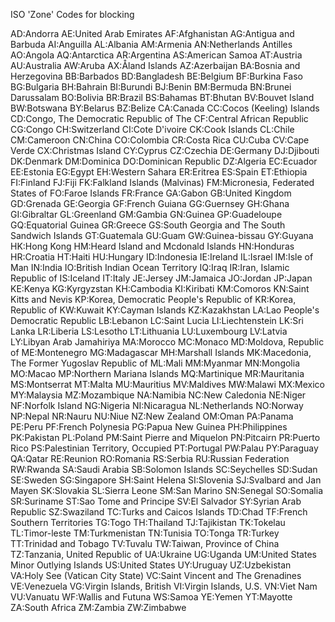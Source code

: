 ISO 'Zone' Codes for blocking

AD:Andorra
AE:United Arab Emirates
AF:Afghanistan
AG:Antigua and Barbuda
AI:Anguilla
AL:Albania
AM:Armenia
AN:Netherlands Antilles
AO:Angola
AQ:Antarctica
AR:Argentina
AS:American Samoa
AT:Austria
AU:Australia
AW:Aruba
AX:Åland Islands
AZ:Azerbaijan
BA:Bosnia and Herzegovina
BB:Barbados
BD:Bangladesh
BE:Belgium
BF:Burkina Faso
BG:Bulgaria
BH:Bahrain
BI:Burundi
BJ:Benin
BM:Bermuda
BN:Brunei Darussalam
BO:Bolivia
BR:Brazil
BS:Bahamas
BT:Bhutan
BV:Bouvet Island
BW:Botswana
BY:Belarus
BZ:Belize
CA:Canada
CC:Cocos (Keeling) Islands
CD:Congo, The Democratic Republic of The
CF:Central African Republic
CG:Congo
CH:Switzerland
CI:Cote D'ivoire
CK:Cook Islands
CL:Chile
CM:Cameroon
CN:China
CO:Colombia
CR:Costa Rica
CU:Cuba
CV:Cape Verde
CX:Christmas Island
CY:Cyprus
CZ:Czechia
DE:Germany
DJ:Djibouti
DK:Denmark
DM:Dominica
DO:Dominican Republic
DZ:Algeria
EC:Ecuador
EE:Estonia
EG:Egypt
EH:Western Sahara
ER:Eritrea
ES:Spain
ET:Ethiopia
FI:Finland
FJ:Fiji
FK:Falkland Islands (Malvinas)
FM:Micronesia, Federated States of
FO:Faroe Islands
FR:France
GA:Gabon
GB:United Kingdom
GD:Grenada
GE:Georgia
GF:French Guiana
GG:Guernsey
GH:Ghana
GI:Gibraltar
GL:Greenland
GM:Gambia
GN:Guinea
GP:Guadeloupe
GQ:Equatorial Guinea
GR:Greece
GS:South Georgia and The South Sandwich Islands
GT:Guatemala
GU:Guam
GW:Guinea-bissau
GY:Guyana
HK:Hong Kong
HM:Heard Island and Mcdonald Islands
HN:Honduras
HR:Croatia
HT:Haiti
HU:Hungary
ID:Indonesia
IE:Ireland
IL:Israel
IM:Isle of Man
IN:India
IO:British Indian Ocean Territory
IQ:Iraq
IR:Iran, Islamic Republic of
IS:Iceland
IT:Italy
JE:Jersey
JM:Jamaica
JO:Jordan
JP:Japan
KE:Kenya
KG:Kyrgyzstan
KH:Cambodia
KI:Kiribati
KM:Comoros
KN:Saint Kitts and Nevis
KP:Korea, Democratic People's Republic of
KR:Korea, Republic of
KW:Kuwait
KY:Cayman Islands
KZ:Kazakhstan
LA:Lao People's Democratic Republic
LB:Lebanon
LC:Saint Lucia
LI:Liechtenstein
LK:Sri Lanka
LR:Liberia
LS:Lesotho
LT:Lithuania
LU:Luxembourg
LV:Latvia
LY:Libyan Arab Jamahiriya
MA:Morocco
MC:Monaco
MD:Moldova, Republic of
ME:Montenegro
MG:Madagascar
MH:Marshall Islands
MK:Macedonia, The Former Yugoslav Republic of
ML:Mali
MM:Myanmar
MN:Mongolia
MO:Macao
MP:Northern Mariana Islands
MQ:Martinique
MR:Mauritania
MS:Montserrat
MT:Malta
MU:Mauritius
MV:Maldives
MW:Malawi
MX:Mexico
MY:Malaysia
MZ:Mozambique
NA:Namibia
NC:New Caledonia
NE:Niger
NF:Norfolk Island
NG:Nigeria
NI:Nicaragua
NL:Netherlands
NO:Norway
NP:Nepal
NR:Nauru
NU:Niue
NZ:New Zealand
OM:Oman
PA:Panama
PE:Peru
PF:French Polynesia
PG:Papua New Guinea
PH:Philippines
PK:Pakistan
PL:Poland
PM:Saint Pierre and Miquelon
PN:Pitcairn
PR:Puerto Rico
PS:Palestinian Territory, Occupied
PT:Portugal
PW:Palau
PY:Paraguay
QA:Qatar
RE:Reunion
RO:Romania
RS:Serbia
RU:Russian Federation
RW:Rwanda
SA:Saudi Arabia
SB:Solomon Islands
SC:Seychelles
SD:Sudan
SE:Sweden
SG:Singapore
SH:Saint Helena
SI:Slovenia
SJ:Svalbard and Jan Mayen
SK:Slovakia
SL:Sierra Leone
SM:San Marino
SN:Senegal
SO:Somalia
SR:Suriname
ST:Sao Tome and Principe
SV:El Salvador
SY:Syrian Arab Republic
SZ:Swaziland
TC:Turks and Caicos Islands
TD:Chad
TF:French Southern Territories
TG:Togo
TH:Thailand
TJ:Tajikistan
TK:Tokelau
TL:Timor-leste
TM:Turkmenistan
TN:Tunisia
TO:Tonga
TR:Turkey
TT:Trinidad and Tobago
TV:Tuvalu
TW:Taiwan, Province of China
TZ:Tanzania, United Republic of
UA:Ukraine
UG:Uganda
UM:United States Minor Outlying Islands
US:United States
UY:Uruguay
UZ:Uzbekistan
VA:Holy See (Vatican City State)
VC:Saint Vincent and The Grenadines
VE:Venezuela
VG:Virgin Islands, British
VI:Virgin Islands, U.S.
VN:Viet Nam
VU:Vanuatu
WF:Wallis and Futuna
WS:Samoa
YE:Yemen
YT:Mayotte
ZA:South Africa
ZM:Zambia
ZW:Zimbabwe
